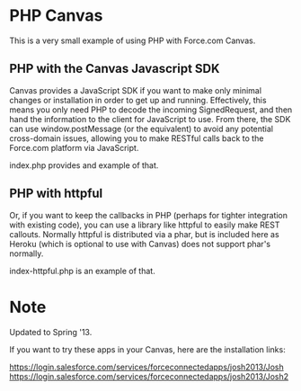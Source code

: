 <h1>PHP Canvas</h1>
This is a very small example of using PHP with Force.com Canvas.  

<h2>PHP with the Canvas Javascript SDK</h2>
Canvas provides a JavaScript SDK if you want to make only minimal changes or installation in order to get up and running.  Effectively, this means you only need PHP to decode the incoming SignedRequest, and then hand the information to the client for JavaScript to use.  From there, the SDK can use window.postMessage (or the equivalent) to avoid any potential cross-domain issues, allowing you to make RESTful calls back to the Force.com platform via JavaScript.

index.php provides and example of that.

<h2>PHP with httpful</h2>
Or, if you want to keep the callbacks in PHP (perhaps for tighter integration with existing code), you can use a library like httpful to easily make REST callouts.  Normally httpful is distributed via a phar, but is included here as Heroku (which is optional to use with Canvas) does not support phar's normally.

index-httpful.php is an example of that.

<h1>Note</h1>
Updated to Spring '13.

If you want to try these apps in your Canvas, here are the installation links:

https://login.salesforce.com/services/forceconnectedapps/josh2013/Josh
https://login.salesforce.com/services/forceconnectedapps/josh2013/Josh2
